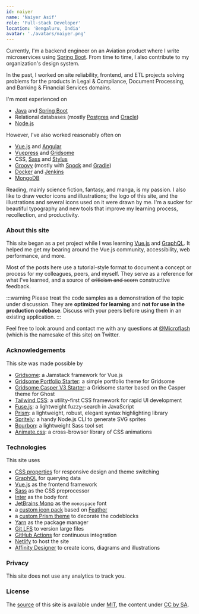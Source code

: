 ```yaml
---
id: naiyer
name: 'Naiyer Asif'
role: 'Full-stack Developer'
location: 'Bengaluru, India'
avatar: './avatars/naiyer.png'
---
```


Currently, I'm a backend engineer on an Aviation product where I write microservices using [Spring Boot](https://spring.io/projects/spring-boot). From time to time, I also contribute to my organization's design system.

In the past, I worked on site reliability, frontend, and ETL projects solving problems for the products in Legal &amp; Compliance, Document Processing, and Banking &amp; Financial Services domains.

I'm most experienced on
- [Java](https://openjdk.java.net/) and [Spring Boot](https://spring.io/projects/spring-boot)
- Relational databases (mostly [Postgres](https://www.postgresql.org/) and [Oracle](https://www.oracle.com/database/))
- [Node.js](https://nodejs.org/en/)

However, I've also worked reasonably often on
- [Vue.js](https://vuejs.org/) and [Angular](https://angular.io/)
- [Vuepress](https://vuepress.vuejs.org/) and [Gridsome](https://gridsome.org/)
- CSS, [Sass](https://sass-lang.com/) and [Stylus](https://stylus-lang.com/)
- [Groovy](https://groovy-lang.org/) (mostly with [Spock](https://github.com/spockframework/spock) and [Gradle](https://gradle.org/))
- [Docker](https://www.docker.com/) and [Jenkins](https://www.jenkins.io/)
- [MongoDB](https://www.mongodb.com/)

Reading, mainly science fiction, fantasy, and manga, is my passion. I also like to draw vector icons and illustrations; the logo of this site, and the illustrations and several icons used on it were drawn by me. I'm a sucker for beautiful typography and new tools that improve my learning process, recollection, and productivity.

### About this site

This site began as a pet project while I was learning [Vue.js](https://vuejs.org/) and [GraphQL](https://graphql.org/). It helped me get my bearing around the Vue.js community, accessibility, web performance, and more.

Most of the posts here use a tutorial-style format to document a concept or process for my colleagues, peers, and myself. They serve as a reference for what I've learned, and a source of ~~criticism and scorn~~ constructive feedback.

:::warning
Please treat the code samples as a demonstration of the topic under discussion. They are **optimized for learning** and **not for use in the production codebase**. Discuss with your peers before using them in an existing application.
:::

Feel free to look around and contact me with any questions at [@Microflash](https://www.twitter.com/Microflash) (which is the namesake of this site) on Twitter.

### Acknowledgements

This site was made possible by

- [Gridsome](https://gridsome.org/): a Jamstack framework for Vue.js
- [Gridsome Portfolio Starter](https://github.com/drehimself/gridsome-portfolio-starter): a simple portfolio theme for Gridsome
- [Gridsome Casper V3 Starter](https://github.com/jammeryhq/gridsome-starter-casper-v3): a Gridsome starter based on the Casper theme for Ghost
- [Tailwind CSS](https://tailwindcss.com/): a utility-first CSS framework for rapid UI development
- [Fuse.js](https://fusejs.io/): a lightweight fuzzy-search in JavaScript
- [Prism](https://prismjs.com/): a lightweight, robust, elegant syntax highlighting library
- [Spritely](https://github.com/Microflash/spritely): a handy Node.js CLI to generate SVG sprites
- [Bourbon](https://www.bourbon.io/): a lightweight Sass tool set
- [Animate.css](https://github.com/daneden/animate.css): a cross-browser library of CSS animations

### Technologies

This site uses

- [CSS properties](https://css-tricks.com/guides/css-custom-properties/) for responsive design and theme switching
- [GraphQL](https://graphql.org/) for querying data
- [Vue.js](https://vuejs.org/) as the frontend framework
- [Sass](https://sass-lang.com/) as the CSS preprocessor
- [Inter](https://rsms.me/inter/) as the body font
- [JetBrains Mono](https://github.com/JetBrains/JetBrainsMono) as the `monospace` font
- a [custom icon pack](https://github.com/Microflash/site/blob/main/static/assets/images/icons.svg) based on [Feather](https://feathericons.com/)
- a [custom Prism theme](https://github.com/Microflash/site/blob/main/src/assets/styles/molecules/_syntax.scss) to decorate the codeblocks
- [Yarn](https://github.com/yarnpkg/yarn) as the package manager
- [Git LFS](https://github.com/git-lfs/git-lfs) to version large files
- [GitHub Actions](https://github.com/features/actions) for continuous integration
- [Netlify](https://netlify.com/) to host the site
- [Affinity Designer](https://affinity.serif.com/en-gb/designer/) to create icons, diagrams and illustrations

### Privacy

This site does not use any analytics to track you.

### License

The [source](https://github.com/Microflash/site) of this site is available under [MIT](https://github.com/Microflash/site/blob/main/LICENSE.md), the content under [CC by SA](https://creativecommons.org/licenses/by-sa/4.0/).
